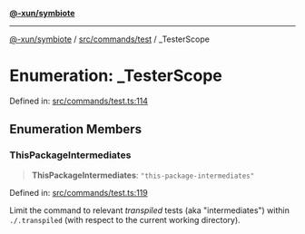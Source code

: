 [**@-xun/symbiote**](../../../../README.md)

***

[@-xun/symbiote](../../../../README.md) / [src/commands/test](../README.md) / \_TesterScope

# Enumeration: \_TesterScope

Defined in: [src/commands/test.ts:114](https://github.com/Xunnamius/symbiote/blob/3708c142929779cedae6f80fd8d92e8d468daaf9/src/commands/test.ts#L114)

## Enumeration Members

### ThisPackageIntermediates

> **ThisPackageIntermediates**: `"this-package-intermediates"`

Defined in: [src/commands/test.ts:119](https://github.com/Xunnamius/symbiote/blob/3708c142929779cedae6f80fd8d92e8d468daaf9/src/commands/test.ts#L119)

Limit the command to relevant _transpiled_ tests (aka "intermediates")
within `./.transpiled` (with respect to the current working directory).
